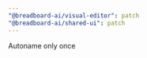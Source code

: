 ```yaml
---
"@breadboard-ai/visual-editor": patch
"@breadboard-ai/shared-ui": patch
---
```


Autoname only once
